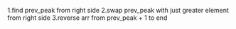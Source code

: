 1.find prev_peak from right side
2.swap prev_peak with just greater element from right side
3.reverse arr from prev_peak + 1 to end
​
​